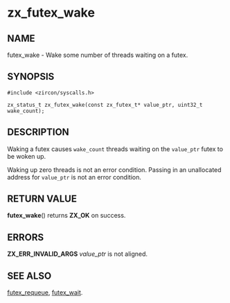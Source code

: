 # zx_futex_wake

## NAME

futex_wake - Wake some number of threads waiting on a futex.

## SYNOPSIS

```
#include <zircon/syscalls.h>

zx_status_t zx_futex_wake(const zx_futex_t* value_ptr, uint32_t wake_count);
```

## DESCRIPTION

Waking a futex causes `wake_count` threads waiting on the `value_ptr`
futex to be woken up.

Waking up zero threads is not an error condition.  Passing in an unallocated
address for `value_ptr` is not an error condition.

## RETURN VALUE

**futex_wake**() returns **ZX_OK** on success.

## ERRORS

**ZX_ERR_INVALID_ARGS**  *value_ptr* is not aligned.

## SEE ALSO

[futex_requeue](futex_requeue.md),
[futex_wait](futex_wait.md).
